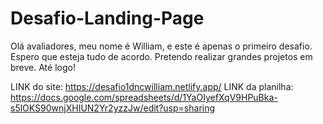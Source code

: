# Desafio-Landing-Page

Olá avaliadores, meu nome é William, e este é apenas o primeiro desafio.
Espero que esteja tudo de acordo.
Pretendo realizar grandes projetos em breve.
Até logo!

LINK do site: https://desafio1dncwilliam.netlify.app/
LINK da planilha: https://docs.google.com/spreadsheets/d/1YaOIyefXqV9HPuBka-s5lOKS90wnjXHIUN2Yr2yzzJw/edit?usp=sharing
